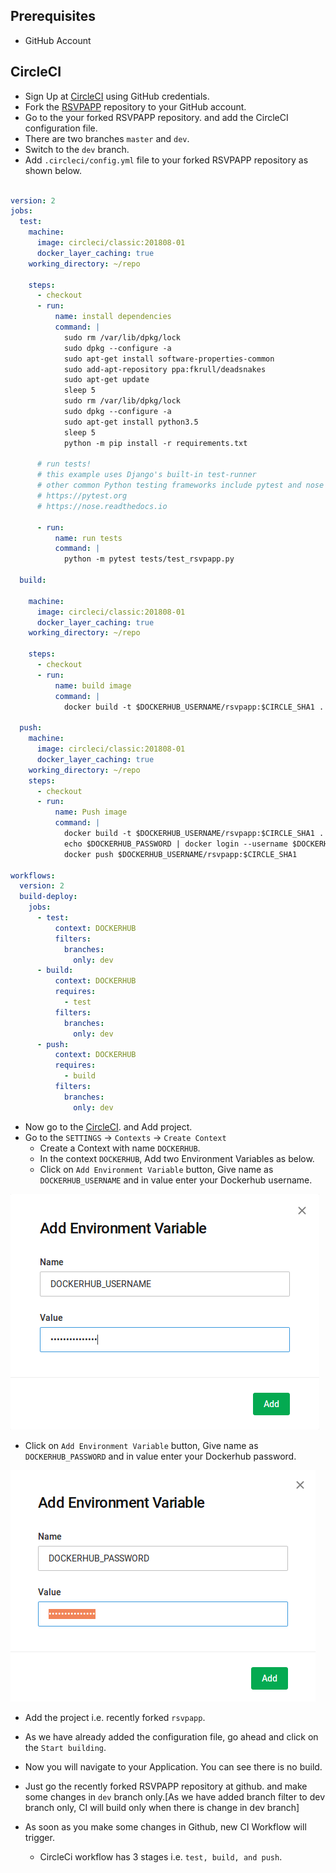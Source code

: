 ## Prerequisites
- GitHub Account

## CircleCI
- Sign Up at [CircleCI](https://circleci.com/) using GitHub credentials.
- Fork the [RSVPAPP](https://github.com/nkhare/rsvpapp.git) repository to your GitHub account.
- Go to the your forked RSVPAPP repository. and add the CircleCI configuration file.
- There are two branches `master` and `dev`.
- Switch to the `dev` branch.
- Add `.circleci/config.yml` file to your forked RSVPAPP repository as shown below.

```yml

version: 2
jobs:
  test:
    machine:
      image: circleci/classic:201808-01
      docker_layer_caching: true
    working_directory: ~/repo
          
    steps:
      - checkout
      - run:
          name: install dependencies
          command: |
            sudo rm /var/lib/dpkg/lock
            sudo dpkg --configure -a
            sudo apt-get install software-properties-common
            sudo add-apt-repository ppa:fkrull/deadsnakes
            sudo apt-get update
            sleep 5
            sudo rm /var/lib/dpkg/lock
            sudo dpkg --configure -a
            sudo apt-get install python3.5
            sleep 5
            python -m pip install -r requirements.txt
        
      # run tests!
      # this example uses Django's built-in test-runner
      # other common Python testing frameworks include pytest and nose
      # https://pytest.org
      # https://nose.readthedocs.io
      
      - run:
          name: run tests
          command: |
            python -m pytest tests/test_rsvpapp.py  

  build:
  
    machine:
      image: circleci/classic:201808-01
      docker_layer_caching: true
    working_directory: ~/repo
          
    steps:
      - checkout 
      - run:
          name: build image
          command: |
            docker build -t $DOCKERHUB_USERNAME/rsvpapp:$CIRCLE_SHA1 .
 
  push:
    machine:
      image: circleci/classic:201808-01
      docker_layer_caching: true
    working_directory: ~/repo
    steps:
      - checkout 
      - run:
          name: Push image
          command: |
            docker build -t $DOCKERHUB_USERNAME/rsvpapp:$CIRCLE_SHA1 .
            echo $DOCKERHUB_PASSWORD | docker login --username $DOCKERHUB_USERNAME --password-stdin
            docker push $DOCKERHUB_USERNAME/rsvpapp:$CIRCLE_SHA1	

workflows:
  version: 2
  build-deploy:
    jobs:
      - test:
          context: DOCKERHUB
          filters:
            branches:
              only: dev        
      - build:
          context: DOCKERHUB 
          requires:
            - test
          filters:
            branches:
              only: dev
      - push:
          context: DOCKERHUB
          requires:
            - build
          filters:
            branches:
              only: dev
```


- Now go to the [CircleCI](https://circleci.com/). and Add project.
- Go to the `SETTINGS` -> `Contexts` -> `Create Context`
  - Create a Context with name `DOCKERHUB`.
  - In the context `DOCKERHUB`, Add two Environment Variables as below.
  - Click on `Add Environment Variable` button, Give name as `DOCKERHUB_USERNAME` and in value enter your Dockerhub username.

![](./d-user.png)

  - Click on `Add Environment Variable` button, Give name as `DOCKERHUB_PASSWORD` and in value enter your Dockerhub password.
  
![](./dc-pass.png)
   
- Add the project i.e. recently forked `rsvpapp`.
- As we have already added the configuration file, go ahead and click on the `Start building`.
- Now you will navigate to your Application. You can see there is no build.
- Just go the recently forked RSVPAPP repository at github. and make some changes in `dev` branch only.[As we have added branch filter to dev branch only, CI will build only when there is change in dev branch]

- As soon as you make some changes in Github, new CI Workflow will trigger.
  - CircleCi workflow has 3 stages i.e. `test, build, and push`.
